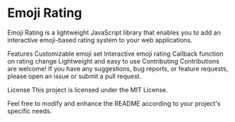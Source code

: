 # Emoji Rating
Emoji Rating is a lightweight JavaScript library that enables you to add an interactive emoji-based rating system to your web applications.

Features
Customizable emoji set
Interactive emoji rating
Callback function on rating change
Lightweight and easy to use
Contributing
Contributions are welcome! If you have any suggestions, bug reports, or feature requests, please open an issue or submit a pull request.

License
This project is licensed under the MIT License.

Feel free to modify and enhance the README according to your project's specific needs.
